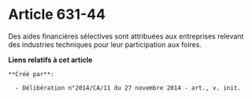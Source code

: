 # Article 631-44

Des aides financières sélectives sont attribuées aux entreprises relevant des industries techniques pour leur participation
aux foires.

**Liens relatifs à cet article**

	**Créé par**:

	  - Délibération n°2014/CA/11 du 27 novembre 2014 - art., v. init.

